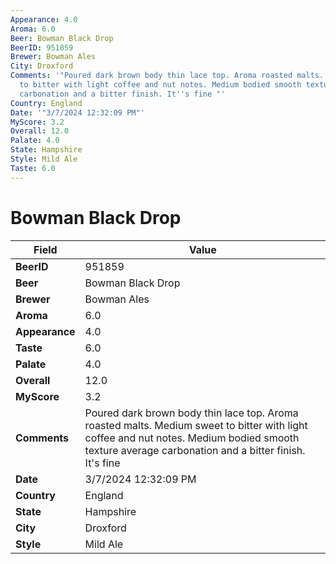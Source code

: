 ```yaml
---
Appearance: 4.0
Aroma: 6.0
Beer: Bowman Black Drop
BeerID: 951859
Brewer: Bowman Ales
City: Droxford
Comments: '"Poured dark brown body thin lace top. Aroma roasted malts. Medium sweet
  to bitter with light coffee and nut notes. Medium bodied smooth texture average
  carbonation and a bitter finish. It''s fine "'
Country: England
Date: '"3/7/2024 12:32:09 PM"'
MyScore: 3.2
Overall: 12.0
Palate: 4.0
State: Hampshire
Style: Mild Ale
Taste: 6.0
---
```


# Bowman Black Drop

| Field         | Value |
|---------------|-------|
| **BeerID** | 951859 |
| **Beer** | Bowman Black Drop |
| **Brewer** | Bowman Ales |
| **Aroma** | 6.0 |
| **Appearance** | 4.0 |
| **Taste** | 6.0 |
| **Palate** | 4.0 |
| **Overall** | 12.0 |
| **MyScore** | 3.2 |
| **Comments** | Poured dark brown body thin lace top. Aroma roasted malts. Medium sweet to bitter with light coffee and nut notes. Medium bodied smooth texture average carbonation and a bitter finish. It's fine  |
| **Date** | 3/7/2024 12:32:09 PM |
| **Country** | England |
| **State** | Hampshire |
| **City** | Droxford |
| **Style** | Mild Ale |

